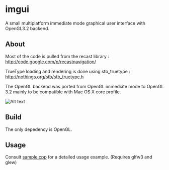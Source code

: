 imgui
================================
A small multiplatform immediate mode graphical user interface with OpenGL3.2 backend.

About
-------------------------
Most of the code is pulled from the recast library : http://code.google.com/p/recastnavigation/

TrueType loading and rendering is done using stb_truetype : http://nothings.org/stb/stb_truetype.h

The OpenGL backend was ported from OpenGL immediate mode to OpenGL 3.2 mainly to be compatible with Mac OS X core profile.

![Alt text](http://adrien.io/img/imgui/imgui.png)

Build
-------------------------
The only depedency is OpenGL.

Usage
----------------------------

Consult [sample.cpp](https://github.com/deltaluca/imgui/blob/master/samples/sample.cpp) for a detailed usage example. (Requires glfw3 and glew)
